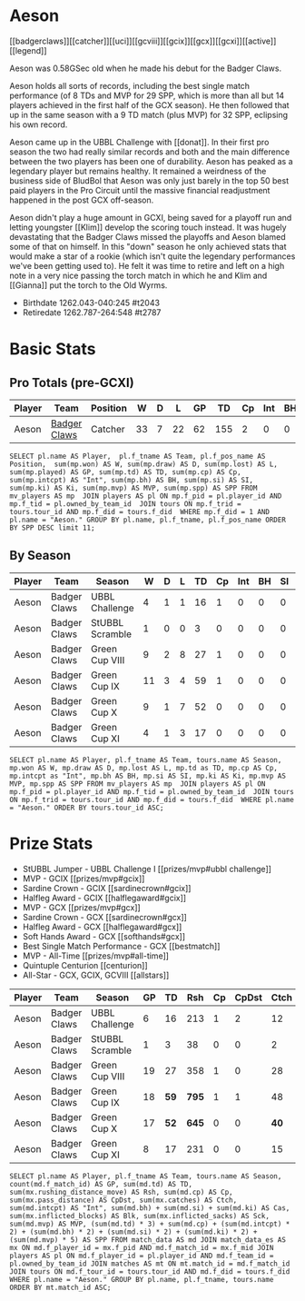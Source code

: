 # Aeson

[[badgerclaws]][[catcher]][[uci]][[gcviii]][[gcix]][[gcx]][[gcxi]][[active]][[legend]]

Aeson was 0.58GSec old when he made his debut for the Badger Claws.

Aeson holds all sorts of records, including the best single match performance (of 8 TDs and MVP for 29 SPP, which is more than all but 14 players achieved in the first half of the GCX season). He then followed that up in the same season with a 9 TD match (plus MVP) for 32 SPP, eclipsing his own record.

Aeson came up in the UBBL Challenge with [[donat]]. In their first pro season the two had really similar records and both and the main difference between the two players has been one of durability. Aeson has peaked as a legendary player but remains healthy. It remained a weirdness of the business side of BludBol that Aeson was only just barely in the top 50 best paid players in the Pro Circuit until the massive financial readjustment happened in the post GCX off-season.

Aeson didn't play a huge amount in GCXI, being saved for a playoff run and letting youngster [[Klim]] develop the scoring touch instead. It was hugely devastating that the Badger Claws missed the playoffs and Aeson blamed some of that on himself. In this "down" season he only achieved stats that would make a star of a rookie (which isn't quite the legendary performances we've been getting used to). He felt it was time to retire and left on a high note in a very nice passing the torch match in which he and Klim and [[Gianna]] put the torch to the Old Wyrms.

* Birthdate 1262.043-040:245 #t2043
* Retiredate 1262.787-264:548 #t2787 

# Basic Stats

## Pro Totals (pre-GCXI)

| Player           | Team        | Position      | W  | D | L | GP   | TD   | Cp | Int | BH   | SI   | Ki   | MVP  | SPP  |
|------------------|-------------|---------------|----|---|---|------|------|----|-----|------|------|------|------|------|
| Aeson  | [Badger Claws](../teams/badgerclaws) | Catcher |   33 |    7 |   22 |   62 |  155 |    2 |    0 |    0 |    0 |    0 |    9 |  512 |


```
SELECT pl.name AS Player,  pl.f_tname AS Team, pl.f_pos_name AS Position,  sum(mp.won) AS W, sum(mp.draw) AS D, sum(mp.lost) AS L, sum(mp.played) AS GP, sum(mp.td) AS TD, sum(mp.cp) AS Cp, sum(mp.intcpt) AS "Int", sum(mp.bh) AS BH, sum(mp.si) AS SI, sum(mp.ki) AS Ki, sum(mp.mvp) AS MVP, sum(mp.spp) AS SPP FROM mv_players AS mp  JOIN players AS pl ON mp.f_pid = pl.player_id AND mp.f_tid = pl.owned_by_team_id  JOIN tours ON mp.f_trid = tours.tour_id AND mp.f_did = tours.f_did  WHERE mp.f_did = 1 AND pl.name = "Aeson." GROUP BY pl.name, pl.f_tname, pl.f_pos_name ORDER BY SPP DESC limit 11;
```

## By Season

| Player | Team         | Season          | W  | D | L | TD   | Cp   | Int | BH   | SI   | Ki   | MVP  | SPP  |
|--------|--------------|-----------------|----|---|---|------|------|-----|------|------|------|------|------|
| Aeson  | Badger Claws | UBBL Challenge  |    4 |    1 |    1 |   16 |    1 |      0 |    0 |    0 |    0 |    1 |   54 |
| Aeson  | Badger Claws | StUBBL Scramble |    1 |    0 |    0 |    3 |    0 |      0 |    0 |    0 |    0 |    0 |    9 |
| Aeson  | Badger Claws | Green Cup VIII  |    9 |    2 |    8 |   27 |    1 |      0 |    0 |    0 |    0 |    1 |   87 |
| Aeson  | Badger Claws | Green Cup IX    |   11 |    3 |    4 |   59 |    1 |      0 |    0 |    0 |    0 |    5 |  203 |
| Aeson  | Badger Claws | Green Cup X     |    9 |    1 |    7 |   52 |    0 |      0 |    0 |    0 |    0 |    3 |  171 |
| Aeson  | Badger Claws | Green Cup XI    |    4 |    1 |    3 |   17 |    0 |    0 |    0 |    0 |    0 |    0 |   51 |

```
SELECT pl.name AS Player, pl.f_tname AS Team, tours.name AS Season, mp.won AS W, mp.draw AS D, mp.lost AS L, mp.td as TD, mp.cp AS Cp, mp.intcpt as "Int", mp.bh AS BH, mp.si AS SI, mp.ki AS Ki, mp.mvp AS MVP, mp.spp AS SPP FROM mv_players AS mp  JOIN players AS pl ON mp.f_pid = pl.player_id AND mp.f_tid = pl.owned_by_team_id  JOIN tours ON mp.f_trid = tours.tour_id AND mp.f_did = tours.f_did  WHERE pl.name = "Aeson." ORDER BY tours.tour_id ASC;
```

# Prize Stats

* StUBBL Jumper - UBBL Challenge I [[prizes/mvp#ubbl challenge]]
* MVP - GCIX [[prizes/mvp#gcix]]
* Sardine Crown - GCIX [[sardinecrown#gcix]]
* Halfleg Award - GCIX [[halflegaward#gcix]]
* MVP - GCX [[prizes/mvp#gcx]]
* Sardine Crown - GCX [[sardinecrown#gcx]]
* Halfleg Award - GCX [[halflegaward#gcx]]
* Soft Hands Award - GCX [[softhands#gcx]]
* Best Single Match Performance - GCX [[bestmatch]]
* MVP - All-Time [[prizes/mvp#all-time]]
* Quintuple Centurion [[centurion]]
* All-Star - GCX, GCIX, GCVIII [[allstars]]

| Player | Team         | Season          | GP | TD  | Rsh | Cp   | CpDst | Ctch | Int | Cas  | Blk | Sck | MVP | SPP  |
|--------|--------------|-----------------|----|-----|-----|------|-------|------|-----|------|-----|-----|-----|------|
| Aeson  | Badger Claws | UBBL Challenge  |     6 |   16 |  213 |  1 |     2 |   12 |     0 |    0 |      1 |     0 |    1 |   **54** |
| Aeson  | Badger Claws | StUBBL Scramble |     1 |    3 |   38 |  0 |     0 |    2 |     0 |    0 |      0 |     0 |    0 |    9 |
| Aeson  | Badger Claws | Green Cup VIII  |    19 |   27 |  358 |  1 |     0 |   28 |     0 |    0 |      2 |     0 |    1 |   87 |
| Aeson  | Badger Claws | Green Cup IX    |    18 | **59** | **795** |    1 |    1 |    48 |    0 |    0 |      1 |     0 |    5 |  **203** |
| Aeson  | Badger Claws | Green Cup X     |    17 | **52** | **645** |    0 |    0 |**40** |    0 |    0 |      0 |     0 |    3 |  **171** |
| Aeson  | Badger Claws | Green Cup XI    |     8 |   17 |  231 |  0 |     0 |   15 |     0 |    0 |    3 |    0 |    0 |   51 |


```
SELECT pl.name AS Player, pl.f_tname AS Team, tours.name AS Season, count(md.f_match_id) AS GP, sum(md.td) AS TD, sum(mx.rushing_distance_move) AS Rsh, sum(md.cp) AS Cp, sum(mx.pass_distance) AS CpDst, sum(mx.catches) AS Ctch, sum(md.intcpt) AS "Int", sum(md.bh) + sum(md.si) + sum(md.ki) AS Cas, sum(mx.inflicted_blocks) AS Blk, sum(mx.inflicted_sacks) AS Sck, sum(md.mvp) AS MVP, (sum(md.td) * 3) + sum(md.cp) + (sum(md.intcpt) * 2) + (sum(md.bh) * 2) + (sum(md.si) * 2) + (sum(md.ki) * 2) + (sum(md.mvp) * 5) AS SPP FROM match_data AS md JOIN match_data_es AS mx ON md.f_player_id = mx.f_pid AND md.f_match_id = mx.f_mid JOIN players AS pl ON md.f_player_id = pl.player_id AND md.f_team_id = pl.owned_by_team_id JOIN matches AS mt ON mt.match_id = md.f_match_id JOIN tours ON md.f_tour_id = tours.tour_id AND md.f_did = tours.f_did WHERE pl.name = "Aeson." GROUP BY pl.name, pl.f_tname, tours.name ORDER BY mt.match_id ASC;
```